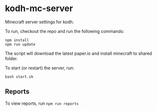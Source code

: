 # kodh-mc-server

Minecraft server settings for kodh.

To run, checkout the repo and run the following commands:

```
npm install
npm run update
```

The script will download the latest paper.io and install minecraft to shared folder.

To start (or restart) the server, run:

```bash start.sh```

## Reports

To view reports, run `npm run reports`
